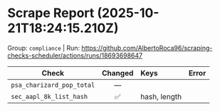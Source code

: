 # Scrape Report (2025-10-21T18:24:15.210Z)

Group: `compliance`  |  Run: https://github.com/AlbertoRoca96/scraping-checks-scheduler/actions/runs/18693698647

| Check | Changed | Keys | Error |
|---|:---:|:--|:--|
| `psa_charizard_pop_total` | — |  |  |
| `sec_aapl_8k_list_hash` | ✅ | hash, length |  |

